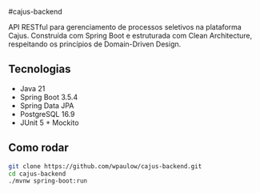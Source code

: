 #cajus-backend

API RESTful para gerenciamento de processos seletivos na plataforma Cajus. Construída com Spring Boot e estruturada com Clean Architecture, respeitando os princípios de Domain-Driven Design.

## Tecnologias

- Java 21
- Spring Boot 3.5.4
- Spring Data JPA
- PostgreSQL 16.9
- JUnit 5 + Mockito

## Como rodar

```bash
git clone https://github.com/wpaulow/cajus-backend.git
cd cajus-backend
./mvnw spring-boot:run
```
